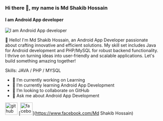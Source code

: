 ### Hi there 👋, my name is Md Shakib Hossain
#### I am Android App developer
![I am Android App developer](https://scontent.fdac135-1.fna.fbcdn.net/v/t39.30808-6/412591058_379172768117883_6748296919794788381_n.jpg?stp=dst-jpg_p180x540&_nc_cat=108&ccb=1-7&_nc_sid=3635dc&_nc_ohc=GM72ylIaqB4AX9RhYI1&_nc_ht=scontent.fdac135-1.fna&oh=00_AfAYK8Pzw_v1ViJPmYHmDAtlnWr24gpzuhbix9I_f6PtfA&oe=658EB113)

👋 Hello! I'm Md Shakib Hossain, an Android App Developer passionate about crafting innovative and efficient solutions. My skill set includes Java for Android development and PHP/MySQL for robust backend functionality. I thrive on turning ideas into user-friendly and scalable applications. Let's build something amazing together!

Skills: JAVA / PHP / MYSQL

- 🔭 I’m currently working on Learning 
- 🌱 I’m currently learning Android App Development 
- 👯 I’m looking to collaborate on GitHub  
- 💬 Ask me about Android App Development 


[<img src='https://cdn.jsdelivr.net/npm/simple-icons@3.0.1/icons/github.svg' alt='github' height='40'>](https://github.com/Code-WithShakib )  [<img src='https://cdn.jsdelivr.net/npm/simple-icons@3.0.1/icons/facebook.svg' alt='facebook' height='40'>](https://www.facebook.com/Md Shakib Hossain)  

